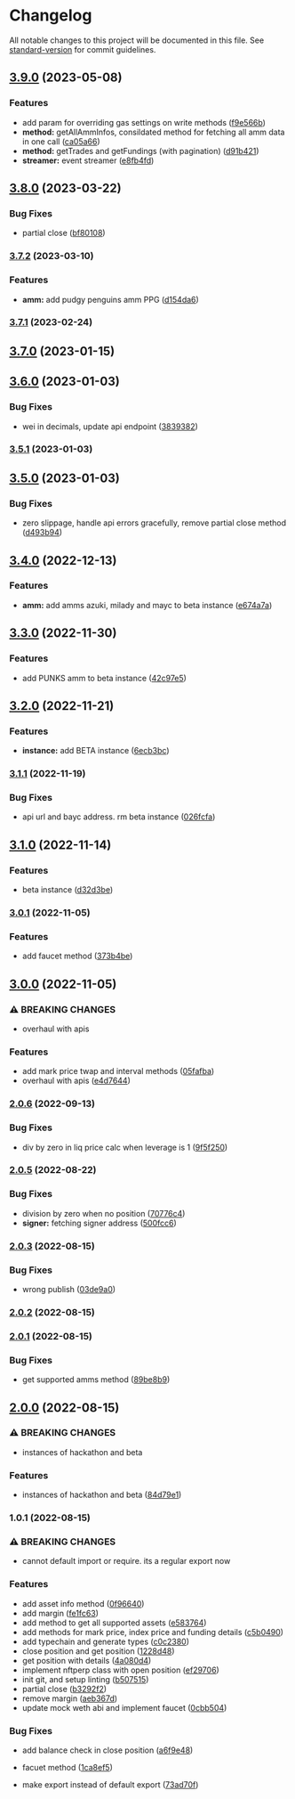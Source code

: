 # Changelog

All notable changes to this project will be documented in this file. See [standard-version](https://github.com/conventional-changelog/standard-version) for commit guidelines.

## [3.9.0](https://github.com/nftperp/nftperp-sdk/compare/v3.8.0...v3.9.0) (2023-05-08)


### Features

* add param for overriding gas settings on write methods ([f9e566b](https://github.com/nftperp/nftperp-sdk/commit/f9e566b5115cca7f25870369bb37890bf614350f))
* **method:** getAllAmmInfos, consildated method for fetching all amm data in one call ([ca05a66](https://github.com/nftperp/nftperp-sdk/commit/ca05a66882043bdfe93d07b9069e310067106ac8))
* **method:** getTrades and getFundings (with pagination) ([d91b421](https://github.com/nftperp/nftperp-sdk/commit/d91b42123e5e3af5e830812b0297ffe7fdebb582))
* **streamer:** event streamer ([e8fb4fd](https://github.com/nftperp/nftperp-sdk/commit/e8fb4fd6f3c1af4f57403ad728b4e1d883a24ef3))

## [3.8.0](https://github.com/nftperp/nftperp-sdk/compare/v3.7.2...v3.8.0) (2023-03-22)


### Bug Fixes

* partial close ([bf80108](https://github.com/nftperp/nftperp-sdk/commit/bf80108ac2070440709b66354661415424a6b8d4))

### [3.7.2](https://github.com/nftperp/nftperp-sdk/compare/v3.7.1...v3.7.2) (2023-03-10)


### Features

* **amm:** add pudgy penguins amm PPG ([d154da6](https://github.com/nftperp/nftperp-sdk/commit/d154da61547d4e325784c59f105da48b322c20e9))

### [3.7.1](https://github.com/nftperp/nftperp-sdk/compare/v3.7.0...v3.7.1) (2023-02-24)

## [3.7.0](https://github.com/nftperp/nftperp-sdk/compare/v3.6.0...v3.7.0) (2023-01-15)

## [3.6.0](https://github.com/nftperp/nftperp-sdk/compare/v3.5.1...v3.6.0) (2023-01-03)


### Bug Fixes

* wei in decimals, update api endpoint ([3839382](https://github.com/nftperp/nftperp-sdk/commit/38393820c11b18ce187b3175418f8673bbbe36b8))

### [3.5.1](https://github.com/nftperp/nftperp-sdk/compare/v3.5.0...v3.5.1) (2023-01-03)

## [3.5.0](https://github.com/nftperp/nftperp-sdk/compare/v3.4.0...v3.5.0) (2023-01-03)


### Bug Fixes

* zero slippage, handle api errors gracefully, remove partial close method ([d493b94](https://github.com/nftperp/nftperp-sdk/commit/d493b94ad6d75e187c45d259cbf84d2dfa6877e9))

## [3.4.0](https://github.com/nftperp/nftperp-sdk/compare/v3.3.0...v3.4.0) (2022-12-13)


### Features

* **amm:** add amms azuki, milady and mayc to beta instance ([e674a7a](https://github.com/nftperp/nftperp-sdk/commit/e674a7acf9383dcc83edd16d09c67c66c978b177))

## [3.3.0](https://github.com/nftperp/nftperp-sdk/compare/v3.2.0...v3.3.0) (2022-11-30)


### Features

* add PUNKS amm to beta instance ([42c97e5](https://github.com/nftperp/nftperp-sdk/commit/42c97e59a0f025de5bdc86407d27f51092283baf))

## [3.2.0](https://github.com/nftperp/nftperp-sdk/compare/v3.1.1...v3.2.0) (2022-11-21)


### Features

* **instance:** add BETA instance ([6ecb3bc](https://github.com/nftperp/nftperp-sdk/commit/6ecb3bc99468e2e521c66cd338559eebaae21aa2))

### [3.1.1](https://github.com/nftperp/nftperp-sdk/compare/v3.1.0...v3.1.1) (2022-11-19)


### Bug Fixes

* api url and bayc address. rm beta instance ([026fcfa](https://github.com/nftperp/nftperp-sdk/commit/026fcfa9bcf408c2b4ba65a52c30ef20a1a1ccb6))

## [3.1.0](https://github.com/nftperp/nftperp-sdk/compare/v3.0.1...v3.1.0) (2022-11-14)


### Features

* beta instance ([d32d3be](https://github.com/nftperp/nftperp-sdk/commit/d32d3be77855f23a506d276a0fede01cdb855483))

### [3.0.1](https://github.com/nftperp/nftperp-sdk/compare/v3.0.0...v3.0.1) (2022-11-05)


### Features

* add faucet method ([373b4be](https://github.com/nftperp/nftperp-sdk/commit/373b4beb48329c188a5e944fdd10c7b63b5267dd))

## [3.0.0](https://github.com/nftperp/nftperp-sdk/compare/v2.0.6...v3.0.0) (2022-11-05)


### ⚠ BREAKING CHANGES

* overhaul with apis

### Features

* add mark price twap and interval methods ([05fafba](https://github.com/nftperp/nftperp-sdk/commit/05fafbabf027164febe57dcffd6eaf8402713b11))
* overhaul with apis ([e4d7644](https://github.com/nftperp/nftperp-sdk/commit/e4d76440015f3e9129f36b37499848cc379c0d7e))

### [2.0.6](https://github.com/nftperp/nftperp-sdk/compare/v2.0.5...v2.0.6) (2022-09-13)


### Bug Fixes

* div by zero in liq price calc when leverage is 1 ([9f5f250](https://github.com/nftperp/nftperp-sdk/commit/9f5f25018259a1b83f58a06ea0c24dd564d31085))

### [2.0.5](https://github.com/nftperp/nftperp-sdk/compare/v2.0.4...v2.0.5) (2022-08-22)


### Bug Fixes

* division by zero when no position ([70776c4](https://github.com/nftperp/nftperp-sdk/commit/70776c44dc6cbc1edc7c553a67bb9157ce5b1d25))
* **signer:** fetching signer address ([500fcc6](https://github.com/nftperp/nftperp-sdk/commit/500fcc65784a40901609cf6ad0d5c139eff6b179))

### [2.0.3](https://github.com/nftperp/nftperp-sdk/compare/v2.0.2...v2.0.3) (2022-08-15)


### Bug Fixes

* wrong publish ([03de9a0](https://github.com/nftperp/nftperp-sdk/commit/03de9a0dd084e1cbefc41be404e4861a25503fcf))

### [2.0.2](https://github.com/nftperp/nftperp-sdk/compare/v2.0.1...v2.0.2) (2022-08-15)

### [2.0.1](https://github.com/nftperp/nftperp-sdk/compare/v2.0.0...v2.0.1) (2022-08-15)


### Bug Fixes

* get supported amms method ([89be8b9](https://github.com/nftperp/nftperp-sdk/commit/89be8b9a566a1ecc8ab96893f537ec49c139ffc3))

## [2.0.0](https://github.com/nftperp/nftperp-sdk/compare/v1.0.1...v2.0.0) (2022-08-15)


### ⚠ BREAKING CHANGES

* instances of hackathon and beta

### Features

* instances of hackathon and beta ([84d79e1](https://github.com/nftperp/nftperp-sdk/commit/84d79e1575aedd95f9893740e48905b7cb0271a4))

### 1.0.1 (2022-08-15)


### ⚠ BREAKING CHANGES

* cannot default import or require. its a regular export now

### Features

* add asset info method ([0f96640](https://github.com/nftperp/nftperp-sdk/commit/0f96640720d88bc8cd908a2b98048c7dfadfbcf6))
* add margin ([fe1fc63](https://github.com/nftperp/nftperp-sdk/commit/fe1fc63e550c7694e52b9b771c53197f7560d59e))
* add method to get all supported assets ([e583764](https://github.com/nftperp/nftperp-sdk/commit/e583764beadb63b7544bf1a552f0574956c1367c))
* add methods for mark price, index price and funding details ([c5b0490](https://github.com/nftperp/nftperp-sdk/commit/c5b0490017e7bdb31e350ed8c25a6e5e326ac2c9))
* add typechain and generate types ([c0c2380](https://github.com/nftperp/nftperp-sdk/commit/c0c2380a2d1bdd18aea7f133ddc5d968c01858c5))
* close position and get position ([1228d48](https://github.com/nftperp/nftperp-sdk/commit/1228d484cb88e7929d4c2306716e6c057bd03844))
* get position with details ([4a080d4](https://github.com/nftperp/nftperp-sdk/commit/4a080d4fe3af9862dd19c87af0c43c48a6422c40))
* implement nftperp class with open position ([ef29706](https://github.com/nftperp/nftperp-sdk/commit/ef29706e3467e215569c8bce614453477728e72d))
* init git, and setup linting ([b507515](https://github.com/nftperp/nftperp-sdk/commit/b507515cdf9193ee17c67119c88a89b273351106))
* partial close ([b3292f2](https://github.com/nftperp/nftperp-sdk/commit/b3292f228820723aff0bab304fc9d3f3c66d5581))
* remove margin ([aeb367d](https://github.com/nftperp/nftperp-sdk/commit/aeb367d94cc1d6902c0236eaecb2dd7bef7e0781))
* update mock weth abi and implement faucet ([0cbb504](https://github.com/nftperp/nftperp-sdk/commit/0cbb50459debf0a2b6175f69d50250578fce5969))


### Bug Fixes

* add balance check in close position ([a6f9e48](https://github.com/nftperp/nftperp-sdk/commit/a6f9e4877abaa53aa30e64f4020408cdbd72b69f))
* facuet method ([1ca8ef5](https://github.com/nftperp/nftperp-sdk/commit/1ca8ef539d02862b186db8ab950c38c85f86ffa7))


* make export instead of default export ([73ad70f](https://github.com/nftperp/nftperp-sdk/commit/73ad70fecb205635c667b3858bbfea05040e6675))
